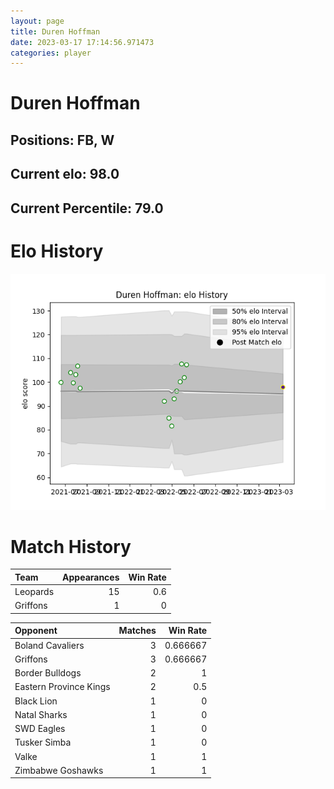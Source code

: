 ```yaml
---  
layout: page  
title: Duren Hoffman  
date: 2023-03-17 17:14:56.971473  
categories: player  
---
```

# Duren Hoffman

## Positions: FB, W

## Current elo: 98.0

## Current Percentile: 79.0

# Elo History


![elo history](history_DurenHoffman.png)
# Match History


| Team     |   Appearances |   Win Rate |
|:---------|--------------:|-----------:|
| Leopards |            15 |        0.6 |
| Griffons |             1 |        0   |

| Opponent               |   Matches |   Win Rate |
|:-----------------------|----------:|-----------:|
| Boland Cavaliers       |         3 |   0.666667 |
| Griffons               |         3 |   0.666667 |
| Border Bulldogs        |         2 |   1        |
| Eastern Province Kings |         2 |   0.5      |
| Black Lion             |         1 |   0        |
| Natal Sharks           |         1 |   0        |
| SWD Eagles             |         1 |   0        |
| Tusker Simba           |         1 |   0        |
| Valke                  |         1 |   1        |
| Zimbabwe Goshawks      |         1 |   1        |
